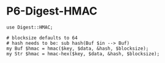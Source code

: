 P6-Digest-HMAC
==============

    use Digest::HMAC;

    # blocksize defaults to 64
    # hash needs to be: sub hash(Buf $in --> Buf)
    my Buf $hmac = hmac($key, $data, &hash, $blocksize);
    my Str $hmac = hmac-hex($key, $data, &hash, $blocksize);

